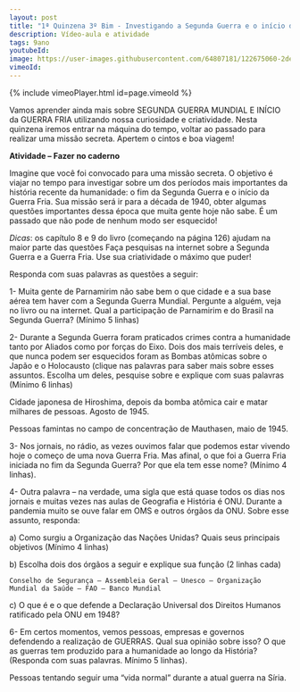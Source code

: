 ```yaml
---
layout: post
title: "1ª Quinzena 3º Bim - Investigando a Segunda Guerra e o início da Guerra Fria"
description: Vídeo-aula e atividade
tags: 9ano
youtubeId:
image: https://user-images.githubusercontent.com/64807181/122675060-2dedb580-d1ae-11eb-87df-96bc65af255f.png
vimeoId: 
---
```


{% include vimeoPlayer.html id=page.vimeoId %}

Vamos aprender ainda mais sobre SEGUNDA GUERRA MUNDIAL E INÍCIO da GUERRA FRIA utilizando nossa curiosidade e criatividade. Nesta quinzena iremos entrar na máquina do tempo, voltar ao passado para realizar uma missão secreta. Apertem o cintos e boa viagem!

**Atividade – Fazer no caderno**

Imagine que você foi convocado para uma missão secreta. O objetivo é viajar no tempo para investigar sobre um dos períodos mais importantes da história recente da humanidade: o fim da Segunda Guerra e o início da Guerra Fria. Sua missão será ir para a década de 1940, obter algumas questões importantes dessa época que muita gente hoje não sabe. É um passado que não pode de nenhum modo ser esquecido!

*Dicas*: os capítulo 8 e 9 do livro (começando na página 126) ajudam na maior parte das questões Faça pesquisas na internet sobre a Segunda Guerra e a Guerra Fria. Use sua criatividade o máximo que puder!

Responda com suas palavras as questões a seguir:

1- Muita gente de Parnamirim não sabe bem o que cidade e a sua base aérea tem haver com a Segunda Guerra Mundial. Pergunte a alguém, veja no livro ou na internet. Qual a participação de Parnamirim e do Brasil na Segunda Guerra? (Mínimo 5 linhas)

2- Durante a Segunda Guerra foram praticados crimes contra a humanidade tanto por Aliados como por forças do Eixo. Dois dos mais terríveis deles, e que nunca podem ser esquecidos foram as Bombas atômicas sobre o Japão e o Holocausto (clique nas palavras para saber mais sobre esses assuntos. Escolha um deles, pesquise sobre e explique com suas palavras (Mínimo 6 linhas)

Cidade japonesa de Hiroshima, depois da bomba atômica cair e matar milhares de pessoas. Agosto de 1945.

Pessoas famintas no campo de concentração de Mauthasen, maio de 1945.

3- Nos jornais, no rádio, as vezes ouvimos falar que podemos estar vivendo hoje o começo de uma nova Guerra Fria. Mas afinal, o que foi a Guerra Fria iniciada no fim da Segunda Guerra? Por que ela tem esse nome? (Mínimo 4 linhas).

4- Outra palavra – na verdade, uma sigla que está quase todos os dias nos jornais e muitas vezes nas aulas de Geografia e História é ONU. Durante a pandemia muito se ouve falar em OMS e outros órgãos da ONU. Sobre esse assunto, responda:

a) Como surgiu a Organização das Nações Unidas? Quais seus principais objetivos (Mínimo 4 linhas)

b) Escolha dois dos órgãos a seguir e explique sua função (2 linhas cada)

    Conselho de Segurança – Assembleia Geral – Unesco – Organização Mundial da Saúde – FAO – Banco Mundial

c) O que é e o que defende a Declaração Universal dos Direitos Humanos ratificado pela ONU em 1948?

6- Em certos momentos, vemos pessoas, empresas e governos defendendo a realização de GUERRAS. Qual sua opinião sobre isso? O que as guerras tem produzido para a humanidade ao longo da História? (Responda com suas palavras. Mínimo 5 linhas).

Pessoas tentando seguir uma “vida normal” durante a atual guerra na Síria.

